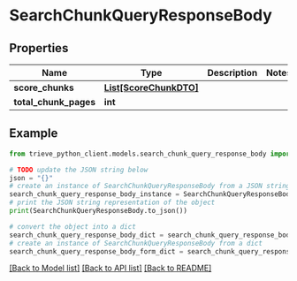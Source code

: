 # SearchChunkQueryResponseBody


## Properties

Name | Type | Description | Notes
------------ | ------------- | ------------- | -------------
**score_chunks** | [**List[ScoreChunkDTO]**](ScoreChunkDTO.md) |  | 
**total_chunk_pages** | **int** |  | 

## Example

```python
from trieve_python_client.models.search_chunk_query_response_body import SearchChunkQueryResponseBody

# TODO update the JSON string below
json = "{}"
# create an instance of SearchChunkQueryResponseBody from a JSON string
search_chunk_query_response_body_instance = SearchChunkQueryResponseBody.from_json(json)
# print the JSON string representation of the object
print(SearchChunkQueryResponseBody.to_json())

# convert the object into a dict
search_chunk_query_response_body_dict = search_chunk_query_response_body_instance.to_dict()
# create an instance of SearchChunkQueryResponseBody from a dict
search_chunk_query_response_body_form_dict = search_chunk_query_response_body.from_dict(search_chunk_query_response_body_dict)
```
[[Back to Model list]](../README.md#documentation-for-models) [[Back to API list]](../README.md#documentation-for-api-endpoints) [[Back to README]](../README.md)


